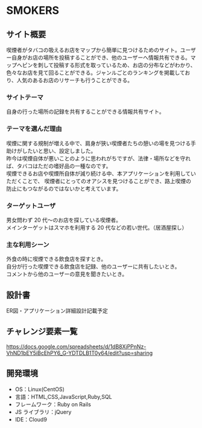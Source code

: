 # SMOKERS

## サイト概要

喫煙者がタバコの吸えるお店をマップから簡単に見つけるためのサイト。ユーザー自身がお店の場所を投稿することができ、他のユーザーへ情報共有できる。マップへピンを刺して投稿する形式を取っているため、お店の分布などがわかり、色々なお店を見て回ることができる。ジャンルごとのランキングを掲載しており、人気のあるお店のリサーチも行うことができる。

### サイトテーマ

自身の行った場所の記録を共有することができる情報共有サイト。</br>

### テーマを選んだ理由

喫煙に関する規制が増える中で、肩身が狭い喫煙者たちの憩いの場を見つける手助けがしたいと思い、設定しました。</br>
昨今は喫煙自体が悪いことのように思われがちですが、法律・場所などを守れば、タバコはただの嗜好品の一種なのです。</br>
喫煙できるお店や喫煙所自体が減り続ける中、本アプリケーションを利用していただくことで、
喫煙者にとってのオアシスを見つけることができ、路上喫煙の防止にもつながるのではないかと考えています。

### ターゲットユーザ

男女問わず 20 代〜のお店を探している喫煙者。</br>
メインターゲットはスマホを利用する 20 代などの若い世代。（居酒屋探し）

### 主な利用シーン

外食の時に喫煙できる飲食店を探すとき。</br>
自分が行った喫煙できる飲食店を記録、他のユーザーに共有したいとき。</br>
コメントから他のユーザーの意見を聞きたいとき。

## 設計書

ER図・アプリケーション詳細設計記載予定

## チャレンジ要素一覧

https://docs.google.com/spreadsheets/d/1dB8XjPPnNz-VhND1bEY5iBcEhPY6_G-YDTDLB1T0y64/edit?usp=sharing

## 開発環境

- OS：Linux(CentOS)
- 言語：HTML,CSS,JavaScript,Ruby,SQL
- フレームワーク：Ruby on Rails
- JS ライブラリ：jQuery
- IDE：Cloud9
